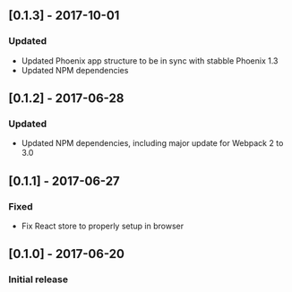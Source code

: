 ## [0.1.3] - 2017-10-01
### Updated
- Updated Phoenix app structure to be in sync with stabble Phoenix 1.3
- Updated NPM dependencies

## [0.1.2] - 2017-06-28
### Updated
- Updated NPM dependencies, including major update for Webpack 2 to 3.0

## [0.1.1] - 2017-06-27
### Fixed
- Fix React store to properly setup in browser

## [0.1.0] - 2017-06-20
### Initial release
